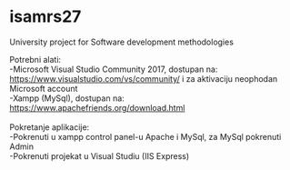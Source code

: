 # isamrs27
University project for Software development methodologies

Potrebni alati:<br>
-Microsoft Visual Studio Community 2017, dostupan na: https://www.visualstudio.com/vs/community/ i za aktivaciju neophodan Microsoft account<br>
-Xampp (MySql), dostupan na: https://www.apachefriends.org/download.html<br>
<br>
Pokretanje aplikacije:<br>
-Pokrenuti u xampp control panel-u Apache i MySql, za MySql pokrenuti Admin<br>
-Pokrenuti projekat u Visual Studiu (IIS Express)<br>
